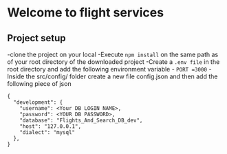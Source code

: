 # Welcome to flight services

## Project setup

-clone the project on your local 
-Execute `npm install` on the same path as of your root directory of the downloaded project
-Create a `.env file` in the root directory and add the following environment variable
     - `PORT =3000`
-Inside the src/config/ folder create a new file config.json and then add the following piece of json

```
{
  "development": {
    "username": <Your DB LOGIN NAME>,
    "password": <YOUR DB PASSWORD>,
    "database": "Flights_And_Search_DB_dev",
    "host": "127.0.0.1",
    "dialect": "mysql"
  },
}


```

